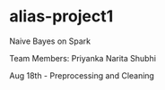 # alias-project1
Naive Bayes on Spark

Team Members:
Priyanka
Narita
Shubhi

Aug 18th - Preprocessing and Cleaning
